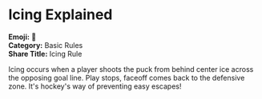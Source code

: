 # Icing Explained

**Emoji:** 🧊  
**Category:** Basic Rules  
**Share Title:** Icing Rule

Icing occurs when a player shoots the puck from behind center ice across the opposing goal line. Play stops, faceoff comes back to the defensive zone. It's hockey's way of preventing easy escapes!
